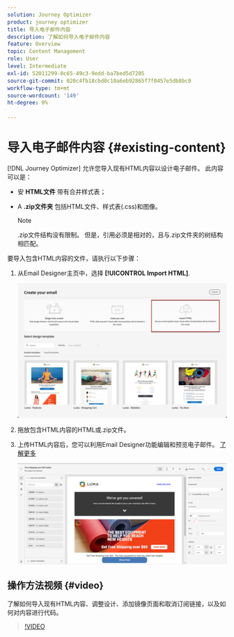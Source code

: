 ```yaml
---
solution: Journey Optimizer
product: journey optimizer
title: 导入电子邮件内容
description: 了解如何导入电子邮件内容
feature: Overview
topic: Content Management
role: User
level: Intermediate
exl-id: 52011299-0c65-49c3-9edd-ba7bed5d7205
source-git-commit: 020c4fb18cbd0c10a6eb92865f7f0457e5db8bc0
workflow-type: tm+mt
source-wordcount: '149'
ht-degree: 0%

---
```


# 导入电子邮件内容 {#existing-content}

[!DNL Journey Optimizer] 允许您导入现有HTML内容以设计电子邮件。 此内容可以是：

* 安 **HTML文件** 带有合并样式表；
* A **.zip文件夹** 包括HTML文件、样式表(.css)和图像。

   >[!NOTE]
   >
   >.zip文件结构没有限制。 但是，引用必须是相对的，且与.zip文件夹的树结构相匹配。

要导入包含HTML内容的文件，请执行以下步骤：

1. 从Email Designer主页中，选择 **[!UICONTROL Import HTML]**.

   ![](assets/import-html_2.png)

1. 拖放包含HTML内容的HTML或.zip文件。

1. 上传HTML内容后，您可以利用Email Designer功能编辑和预览电子邮件。 [了解更多](content-from-scratch.md)

   ![](assets/html-imported.png)

## 操作方法视频 {#video}

了解如何导入现有HTML内容、调整设计、添加镜像页面和取消订阅链接，以及如何对内容进行代码。

>[!VIDEO](https://video.tv.adobe.com/v/334102?quality=12)
